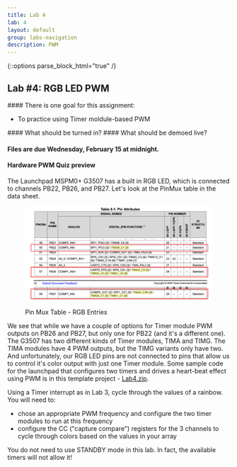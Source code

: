 ```yaml
---
title: Lab 4
lab: 4
layout: default
group: labs-navigation
description: PWM
---
```



{::options parse_block_html="true" /}


## Lab #4: RGB LED PWM

<div class="alert alert-info" role="alert">
#### There is one goal for this assignment:

  - To practice using Timer moldule-based PWM
  
</div>

<div class="alert alert-danger" role="alert">
#### What should be turned in?
#### What should be demoed live?

#### Files are due Wednesday, February 15 at midnight.

</div>

#### Hardware PWM Quiz preview

The Launchpad MSPM0+ G3507 has a built in RGB LED, which is connected to channels PB22, PB26, and PB27.
Let's look at the PinMux table in the data sheet.
<div class="row">
<div class="col-md-10 col-sm-10 col-xs-10">
<figure class="figure">
<a href="PinMuxTable.png"> <img src="PinMuxTable.png" class="figure-img
img-fluid rounded" alt="Pin Mux Table"></a>
<figcaption class="figure-caption"><p>Pin Mux Table - RGB Entries</p></figcaption>
</figure>
</div>
</div>

We see that while we have a couple of options for Timer module PWM outputs on PB26 and PB27, but only one
for PB22 (and it's a different one). The G3507 has two different kinds of Timer modules, TIMA and TIMG. 
The TIMA modules have 4 PWM outputs, but the TIMG variants only have two. And unfortunately, our RGB 
LED pins are not connected to pins that allow us to control it's color output with just one Timer module.
Some sample code for the launchpad that configures two timers and drives a heart-beat effect using PWM
is in this template project - [Lab4.zip](Lab4.zip).

<!---
You can generate these using Python (e.g., the [matplotlib hsv
colormap](https://matplotlib.org/stable/tutorials/colors/colormaps.html)). Sample code in a Jupyter
notebook is [here](GenerateColorMap.ipynb). 
--->

Using a Timer interrupt as in Lab 3, cycle through the values of a rainbow. You will need to:
  - chose an appropriate PWM frequency and configure the two timer modules to run at this frequency
  - configure the CC ("capture compare") registers for the 3 channels to cycle through colors based
    on the values in your array

You do not need to use STANDBY mode in this lab. In fact, the available timers will not allow it!
